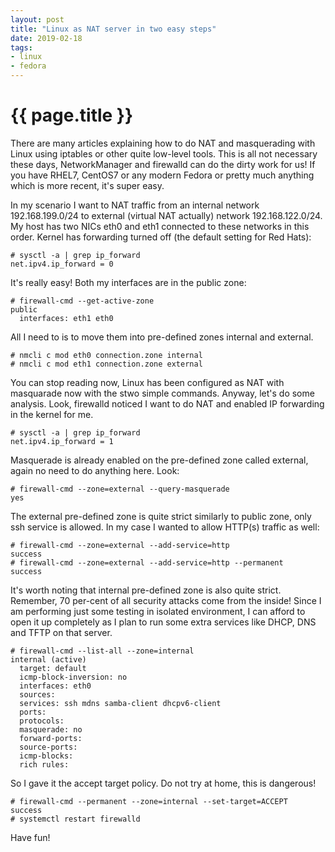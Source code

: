 ```yaml
---
layout: post
title: "Linux as NAT server in two easy steps"
date: 2019-02-18
tags:
- linux
- fedora
---
```

{{ page.title }}
================

There are many articles explaining how to do NAT and masquerading with Linux
using iptables or other quite low-level tools. This is all not necessary these
days, NetworkManager and firewalld can do the dirty work for us! If you have
RHEL7, CentOS7 or any modern Fedora or pretty much anything which is more
recent, it's super easy.

In my scenario I want to NAT traffic from an internal network 192.168.199.0/24
to external (virtual NAT actually) network 192.168.122.0/24. My host has two
NICs eth0 and eth1 connected to these networks in this order. Kernel has
forwarding turned off (the default setting for Red Hats):

    # sysctl -a | grep ip_forward
    net.ipv4.ip_forward = 0

It's really easy! Both my interfaces are in the public zone:

    # firewall-cmd --get-active-zone
    public
      interfaces: eth1 eth0

All I need to is to move them into pre-defined zones internal and external.

    # nmcli c mod eth0 connection.zone internal
    # nmcli c mod eth1 connection.zone external

You can stop reading now, Linux has been configured as NAT with masquarade now
with the stwo simple commands. Anyway, let's do some analysis. Look, firewalld
noticed I want to do NAT and enabled IP forwarding in the kernel for me.

    # sysctl -a | grep ip_forward
    net.ipv4.ip_forward = 1

Masquerade is already enabled on the pre-defined zone called external, again no
need to do anything here. Look:

    # firewall-cmd --zone=external --query-masquerade
    yes

The external pre-defined zone is quite strict similarly to public zone, only
ssh service is allowed. In my case I wanted to allow HTTP(s) traffic as well:

    # firewall-cmd --zone=external --add-service=http
    success
    # firewall-cmd --zone=external --add-service=http --permanent
    success

It's worth noting that internal pre-defined zone is also quite strict.
Remember, 70 per-cent of all security attacks come from the inside! Since I am
performing just some testing in isolated environment, I can afford to open it
up completely as I plan to run some extra services like DHCP, DNS and TFTP on
that server.

    # firewall-cmd --list-all --zone=internal
    internal (active)
      target: default
      icmp-block-inversion: no
      interfaces: eth0
      sources:
      services: ssh mdns samba-client dhcpv6-client
      ports:
      protocols:
      masquerade: no
      forward-ports:
      source-ports:
      icmp-blocks:
      rich rules:

So I gave it the accept target policy. Do not try at home, this is dangerous!

    # firewall-cmd --permanent --zone=internal --set-target=ACCEPT
    success
    # systemctl restart firewalld

Have fun!
